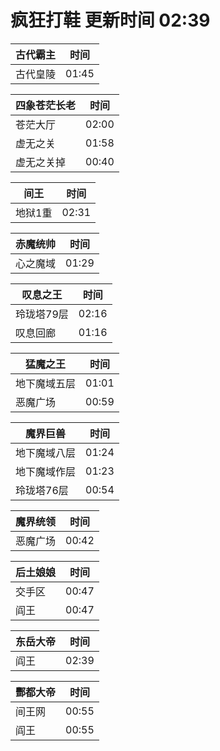 # 疯狂打鞋 更新时间 02:39

| 古代霸主   | 时间    |
|--------|-------|
| 古代皇陵 | 01:45 |

| 四象苍茫长老   | 时间    |
|--------|-------|
| 苍茫大厅 | 02:00 |
| 虚无之关 | 01:58 |
| 虚无之关掉 | 00:40 |

| 间王   | 时间    |
|--------|-------|
| 地狱1重 | 02:31 |

| 赤魔统帅   | 时间    |
|--------|-------|
| 心之魔域 | 01:29 |

| 叹息之王   | 时间    |
|--------|-------|
| 玲珑塔79层 | 02:16 |
| 叹息回廊 | 01:16 |

| 猛魔之王   | 时间    |
|--------|-------|
| 地下魔域五层 | 01:01 |
| 恶魔广场 | 00:59 |

| 魔界巨兽   | 时间    |
|--------|-------|
| 地下魔域八层 | 01:24 |
| 地下魔域作层 | 01:23 |
| 玲珑塔76层 | 00:54 |

| 魔界统领   | 时间    |
|--------|-------|
| 恶魔广场 | 00:42 |

| 后土娘娘   | 时间    |
|--------|-------|
| 交手区 | 00:47 |
| 阎王 | 00:47 |

| 东岳大帝   | 时间    |
|--------|-------|
| 阎王 | 02:39 |

| 酆都大帝   | 时间    |
|--------|-------|
| 间王网 | 00:55 |
| 阎王 | 00:55 |